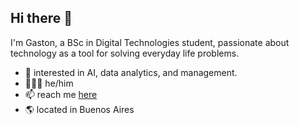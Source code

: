 ## Hi there 👋

I'm Gaston, a BSc in Digital Technologies student, passionate about technology as a tool for solving everyday life problems.

- 🔭 interested in AI, data analytics, and management.
- 🧑🏻‍💻 he/him
- 📫 reach me [here](https://www.linkedin.com/in/gaston-lm/)
- 🌎 located in Buenos Aires
